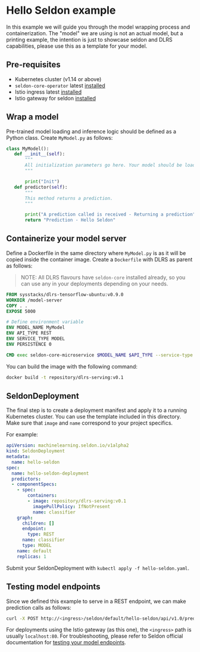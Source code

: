 # Hello Seldon example

In this example we will guide you through the model wrapping process and containerization. The "model" we are using is not an actual model, but a printing example, the intention is just to showcase seldon and DLRS capabilities, please use this as a template for your model.

## Pre-requisites

* Kubernetes cluster (v1.14 or above)
* `seldon-core-operator` latest [installed](https://docs.seldon.io/projects/seldon-core/en/latest/workflow/install.html)
* Istio ingress latest [installed](https://istio.io/latest/docs/setup/install/operator/)
* Istio gateway for seldon [installed](https://docs.seldon.io/projects/seldon-core/en/latest/ingress/istio.html)

## Wrap a model

Pre-trained model loading and inference logic should be defined as a Python class. Create `MyModel.py` as follows:
```python
class MyModel():
   def __init__(self):
       """
       All initialization parameters go here. Your model should be loaded in this section.
       """

       print("Init")
   def predictor(self):
       """
       This method returns a prediction.
       """

       print("A prediction called is received - Returning a prediction")
       return "Prediction - Hello Seldon"
```

## Containerize your model server

Define a Dockerfile in the same directory where `MyModel.py` is as it will be copied inside the container image. Create a `Dockerfile` with DLRS as parent as follows:

> NOTE: All DLRS flavours have `seldon-core` installed already, so you can use any in your deployments depending on your needs.

```Dockerfile
FROM sysstacks/dlrs-tensorflow-ubuntu:v0.9.0
WORKDIR /model-server
COPY . .
EXPOSE 5000

# Define environment variable
ENV MODEL_NAME MyModel
ENV API_TYPE REST
ENV SERVICE_TYPE MODEL
ENV PERSISTENCE 0

CMD exec seldon-core-microservice $MODEL_NAME $API_TYPE --service-type $SERVICE_TYPE --persistence $PERSISTENCE
```

You can build the image with the following command:

```bash
docker build -t repository/dlrs-serving:v0.1
```

## SeldonDeployment

The final step is to create a deployment manifest and apply it to a running Kubernetes cluster. You can use the template included in this directory. Make sure that `image` and `name` correspond to your project specifics.

For example:

```yaml
apiVersion: machinelearning.seldon.io/v1alpha2
kind: SeldonDeployment
metadata:
  name: hello-seldon
spec:
  name: hello-seldon-deployment
  predictors:
  - componentSpecs:
    - spec:
        containers:
        - image: repository/dlrs-serving:v0.1
          imagePullPolicy: IfNotPresent
          name: classifier
    graph:
      children: []
      endpoint:
        type: REST
      name: classifier
      type: MODEL
    name: default
    replicas: 1
```

Submit your SeldonDeployment with `kubectl apply -f hello-seldon.yaml`.

## Testing model endpoints

Since we defined this example to serve in a REST endpoint, we can make prediction calls as follows:

```bash
curl -X POST http://<ingress>/seldon/default/hello-seldon/api/v1.0/predictions
```

For deployments using the Istio gateway (as this one), the `<ingress>` path is usually `localhost:80`. For troubleshooting, please refer to Seldon official documentation for [testing your model endpoints](https://docs.seldon.io/projects/seldon-core/en/latest/workflow/serving.html).
